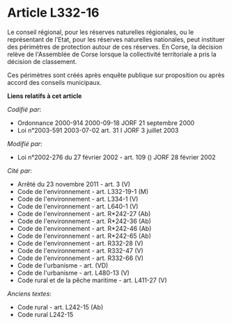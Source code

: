 # Article L332-16

Le conseil régional, pour les réserves naturelles régionales, ou le représentant de l'Etat, pour les réserves naturelles
nationales, peut instituer des périmètres de protection autour de ces réserves. En Corse, la décision relève de l'Assemblée
de Corse lorsque la collectivité territoriale a pris la décision de classement.

Ces périmètres sont créés après enquête publique sur proposition ou après accord des conseils municipaux.

**Liens relatifs à cet article**

_Codifié par_:

  - Ordonnance 2000-914 2000-09-18 JORF 21 septembre 2000
  - Loi n°2003-591 2003-07-02 art. 31 I JORF 3 juillet 2003

_Modifié par_:

  - Loi n°2002-276 du 27 février 2002 - art. 109 () JORF 28 février 2002

_Cité par_:

  - Arrêté du 23 novembre 2011 - art. 3 (V)
  - Code de l'environnement - art. L332-19-1 (M)
  - Code de l'environnement - art. L334-1 (V)
  - Code de l'environnement - art. L640-1 (V)
  - Code de l'environnement - art. R*242-27 (Ab)
  - Code de l'environnement - art. R*242-36 (Ab)
  - Code de l'environnement - art. R*242-46 (Ab)
  - Code de l'environnement - art. R*242-65 (Ab)
  - Code de l'environnement - art. R332-28 (V)
  - Code de l'environnement - art. R332-47 (V)
  - Code de l'environnement - art. R332-66 (V)
  - Code de l'urbanisme - art. (VD)
  - Code de l'urbanisme - art. L480-13 (V)
  - Code rural et de la pêche maritime - art. L411-27 (V)

_Anciens textes_:

  - Code rural - art. L242-15 (Ab)
  - Code rural L242-15
